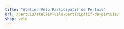 ```yaml
---
title: "Atelier Vélo Participatif de Pertuis"
url: /pertuis/atelier-velo-participatif-de-pertuis/
shop: vélo
---
```

